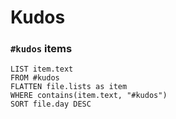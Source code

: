 # Kudos
### `#kudos` items

```dataview
LIST item.text
FROM #kudos 
FLATTEN file.lists as item
WHERE contains(item.text, "#kudos")
SORT file.day DESC
```
